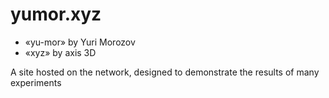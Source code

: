 # yumor.xyz
- «yu-mor» by Yuri Morozov
- «xyz» by axis 3D

A site hosted on the network, designed to demonstrate the results of many experiments
